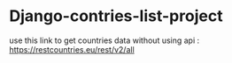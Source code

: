 # Django-contries-list-project

use this link to get countries data without using api : https://restcountries.eu/rest/v2/all
